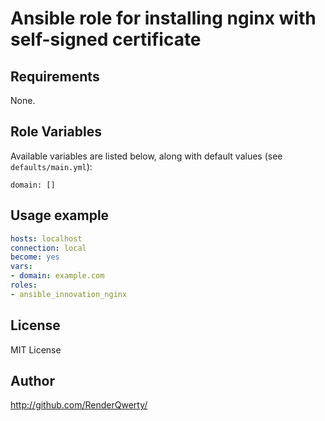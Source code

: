 # Ansible role for installing nginx with self-signed certificate

## Requirements

None.

## Role Variables

Available variables are listed below, along with default values (see `defaults/main.yml`):

    domain: []

## Usage example

```yml
hosts: localhost
connection: local
become: yes
vars:
- domain: example.com
roles:
- ansible_innovation_nginx
```

## License

MIT License

## Author

<http://github.com/RenderQwerty/>
